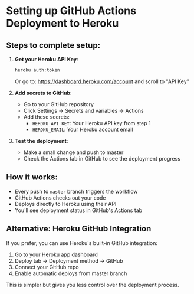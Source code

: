 # Setting up GitHub Actions Deployment to Heroku

## Steps to complete setup:

1. **Get your Heroku API Key**:
   ```bash
   heroku auth:token
   ```
   Or go to: https://dashboard.heroku.com/account and scroll to "API Key"

2. **Add secrets to GitHub**:
   - Go to your GitHub repository
   - Click Settings → Secrets and variables → Actions
   - Add these secrets:
     - `HEROKU_API_KEY`: Your Heroku API key from step 1
     - `HEROKU_EMAIL`: Your Heroku account email

3. **Test the deployment**:
   - Make a small change and push to master
   - Check the Actions tab in GitHub to see the deployment progress

## How it works:

- Every push to `master` branch triggers the workflow
- GitHub Actions checks out your code
- Deploys directly to Heroku using their API
- You'll see deployment status in GitHub's Actions tab

## Alternative: Heroku GitHub Integration

If you prefer, you can use Heroku's built-in GitHub integration:
1. Go to your Heroku app dashboard
2. Deploy tab → Deployment method → GitHub
3. Connect your GitHub repo
4. Enable automatic deploys from master branch

This is simpler but gives you less control over the deployment process.
